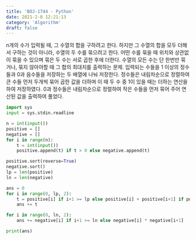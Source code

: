 ```yaml
---
title: 'BOJ-1744 - Python'
date: 2021-2-8 12:21:13
category: 'Algorithm'
draft: false
---
```

n개의 수가 입력될 때, 그 수열의 합을 구하려고 한다. 하지만 그 수열의 합을 모두 더해서 구하는 것이 아니라, 수열의 두 수를 묶으려고 한다. 어떤 수를 묶을 때 위치와 상관없이 묶을 수 있으며 묶은 두 수는 서로 곱한 후에 더한다. 수열의 모든 수는 단 한번만 묶거나, 묶지 않아야할 때 그 합의 최대치를 출력하는 문제. 입력되는 수들을 1 이상의 정수들과 0과 음수들을 저장하는 두 배열에 나눠 저장한다. 정수들은 내림차순으로 정렬하여 큰 수들 먼저 두개씩 묶어 곱한 값을 더하며 이 때 두 수 중 1이 있을 때는 더하는 연산을 하여 저장하였다. 0과 정수들은 내림차순으로 정렬하여 작은 수들을 먼저 묶어 주어 연산된 값을 출력하여 풀었다.
```python
import sys
input = sys.stdin.readline

n = int(input())
positive = []
negative = []
for i in range(n):
    t = int(input())
    positive.append(t) if t > 0 else negative.append(t)

positive.sort(reverse=True)
negative.sort()
lp = len(positive)
ln = len(negative)

ans = 0
for i in range(0, lp, 2):
    t = positive[i] if i+1 >= lp else positive[i] + positive[i+1] if positive[i] == 1 or positive[i+1] == 1 else positive[i] * positive[i+1]
    ans += t

for i in range(0, ln, 2):
    ans += negative[i] if i+1 >= ln else negative[i] * negative[i+1]

print(ans)

```